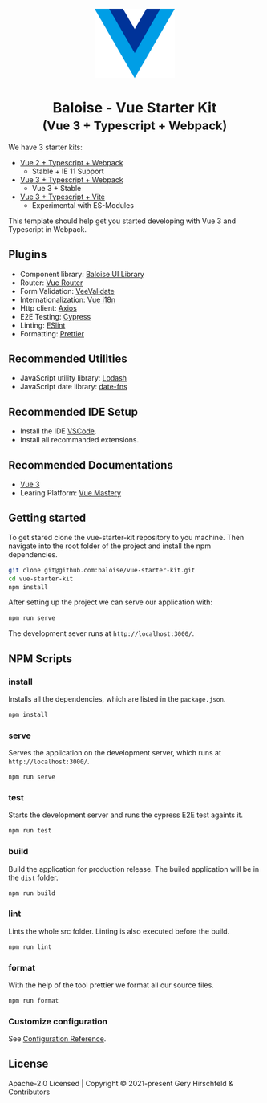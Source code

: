 <p align="center"><img width="160" src="./logo.svg" alt="Vue logo"></p>

<h1 align="center">
  Baloise - Vue Starter Kit
  <br />
  <small>(Vue 3 + Typescript + Webpack)</small>
</h1>

We have 3 starter kits:

- [Vue 2 + Typescript + Webpack](https://github.com/baloise/vue-starter-kit/tree/vue-2)
  - Stable + IE 11 Support
- [Vue 3 + Typescript + Webpack](https://github.com/baloise/vue-starter-kit)
  - Vue 3 + Stable
- [Vue 3 + Typescript + Vite](https://github.com/baloise/vue-starter-kit/tree/vite)
  - Experimental with ES-Modules

This template should help get you started developing with Vue 3 and Typescript in Webpack.

## Plugins

- Component library: [Baloise UI Library](https://baloise-ui-library.now.sh/)
- Router: [Vue Router](https://next.router.vuejs.org/)
- Form Validation: [VeeValidate](https://vee-validate.logaretm.com/v4/)
- Internationalization: [Vue i18n](https://vue-i18n.intlify.dev/)
- Http client: [Axios](https://www.npmjs.com/package/axios)
- E2E Testing: [Cypress](https://www.cypress.io/)
- Linting: [ESlint](https://eslint.org/)
- Formatting: [Prettier](https://prettier.io/)

## Recommended Utilities

- JavaScript utility library: [Lodash](https://lodash.com/)
- JavaScript date library: [date-fns](https://date-fns.org/)

## Recommended IDE Setup

- Install the IDE [VSCode](https://code.visualstudio.com/).
- Install all recommanded extensions.

## Recommended Documentations

- [Vue 3](https://v3.vuejs.org/)
- Learing Platform: [Vue Mastery](https://www.vuemastery.com/)

## Getting started

To get stared clone the vue-starter-kit repository to you machine. Then navigate into the root folder of the project and install the npm dependencies.

```bash
git clone git@github.com:baloise/vue-starter-kit.git
cd vue-starter-kit
npm install
```

After setting up the project we can serve our application with:

```bash
npm run serve
```

The development sever runs at `http://localhost:3000/`.

## NPM Scripts

### install

Installs all the dependencies, which are listed in the `package.json`.

```bash
npm install
```

### serve

Serves the application on the development server, which runs at `http://localhost:3000/`.

```bash
npm run serve
```

### test

Starts the development server and runs the cypress E2E test againts it.

```bash
npm run test
```

### build

Build the application for production release. The builed application will be in the `dist` folder.

```bash
npm run build
```

### lint

Lints the whole src folder. Linting is also executed before the build.

```bash
npm run lint
```

### format

With the help of the tool prettier we format all our source files.

```bash
npm run format
```

### Customize configuration

See [Configuration Reference](https://cli.vuejs.org/config/).

## License

Apache-2.0 Licensed | Copyright © 2021-present Gery Hirschfeld & Contributors

